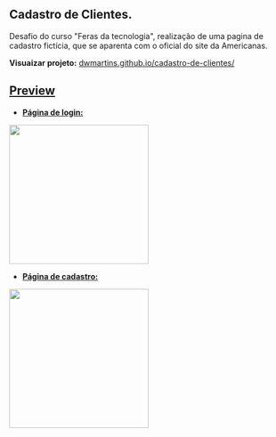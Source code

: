 ## Cadastro de Clientes.

Desafio do curso "Feras da tecnologia", realização de uma pagina de cadastro fictícia, que se aparenta com o oficial do site da Americanas.

**Visuaizar projeto:** <a href="dwmartins.github.io/cadastro-de-clientes/" > dwmartins.github.io/cadastro-de-clientes/ 

## Preview

- **Página de login:**

<div>
  <img src="https://user-images.githubusercontent.com/90710466/180893615-917f749d-7965-4b8b-b7bb-9e82cd1ddb9c.png" width="250px" />
<div/>

- **Página de cadastro:**

<div>
  <img src="https://user-images.githubusercontent.com/90710466/180894214-704fa496-e443-41d2-acc1-383e11f535e3.png" width="250" />
<div/>


